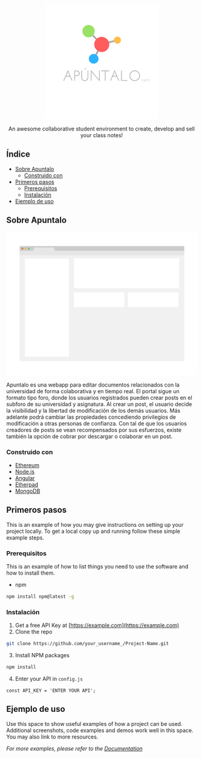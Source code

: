 
<!-- PROJECT LOGO -->
<br />
<p align="center">
  <a href="https://github.com/nilquera/Apuntalo">
    <img src="img/logo1.png" alt="Logo" width="300" height="300">
  </a>
  <p align="center">
    An awesome collaborative student environment to create, develop and sell your class notes!
    <!-- <br />
    <a href="https://github.com/nilquera/Apuntalo"><strong>Explore the docs »</strong></a>
    <br />
    <br />
    <a href="https://github.com/nilquera/Apuntalo">View Demo</a>
    ·
    <a href="https://github.com/nilquera/Apuntalo/issues">Report Bug</a>
    ·
    <a href="https://github.com/nilquera/Apuntalo/issues">Request Feature</a> -->
  </p>
</p>



<!-- TABLE OF CONTENTS -->
## Índice

* [Sobre Apuntalo](#sobre-apuntalo)
  * [Construido con](#construido-con)
* [Primeros pasos](#primeros-pasos)
  * [Prerequisitos](#prerequisitos)
  * [Instalación](#instalación)
* [Ejemplo de uso](#ejemplo-de-uso)



<!-- Sobre Apuntalo -->
## Sobre Apuntalo

[![Apuntalo Screen Shot][product-screenshot]](https://apuntalo.com)

Apuntalo es una webapp para editar documentos relacionados con la universidad de forma colaborativa y en tiempo real. El portal sigue un formato tipo foro, donde los usuarios registrados pueden crear posts en el subforo de su universidad y asignatura. Al crear un post, el usuario decide la visibilidad y la libertad de modificación de los demás usuarios. Más adelante podrá cambiar las propiedades concediendo privilegios de modificación a otras personas de confianza. Con tal de que los usuarios creadores de posts se vean recompensados por sus esfuerzos, existe también la opción de cobrar por descargar o colaborar en un post.

### Construido con
* [Ethereum](https://ethereum.org/)
* [Node.js](https://nodejs.org/)
* [Angular](https://angular.io/)
* [Etherpad](https://etherpad.org/)
* [MongoDB](https://www.mongodb.com/)


<!-- Primeros Pasos -->
## Primeros pasos

This is an example of how you may give instructions on setting up your project locally.
To get a local copy up and running follow these simple example steps.

### Prerequisitos

This is an example of how to list things you need to use the software and how to install them.
* npm
```sh
npm install npm@latest -g
```

### Instalación

1. Get a free API Key at [https://example.com](https://example.com)
2. Clone the repo
```sh
git clone https://github.com/your_username_/Project-Name.git
```
3. Install NPM packages
```sh
npm install
```
4. Enter your API in `config.js`
```JS
const API_KEY = 'ENTER YOUR API';
```


<!-- USAGE EXAMPLES -->
## Ejemplo de uso

Use this space to show useful examples of how a project can be used. Additional screenshots, code examples and demos work well in this space. You may also link to more resources.

_For more examples, please refer to the [Documentation](https://example.com)_


<!-- MARKDOWN LINKS & IMAGES -->
<!-- https://www.markdownguide.org/basic-syntax/#reference-style-links -->
[contributors-shield]: https://img.shields.io/github/contributors/nilquera/apuntalo.svg?style=flat-square
[contributors-url]: https://github.com/nilquera/Apuntalo/graphs/contributors
[forks-shield]: https://img.shields.io/github/forks/nilquera/apuntalo.svg?style=flat-square
[forks-url]: https://github.com/nilquera/Apuntalo/network/members
[stars-shield]: https://img.shields.io/github/stars/nilquera/apuntalo.svg?style=flat-square
[stars-url]: https://github.com/nilquera/Apuntalo/stargazers
[issues-shield]: https://img.shields.io/github/issues/nilquera/apuntalo.svg?style=flat-square
[issues-url]: https://github.com/nilquera/Apuntalo/issues
[license-shield]: https://img.shields.io/github/license/nilquera/apuntalo.svg?style=flat-square
[license-url]: https://github.com/nilquera/Apuntalo/blob/master/LICENSE.txt
[product-screenshot]: img/screenshot.png
